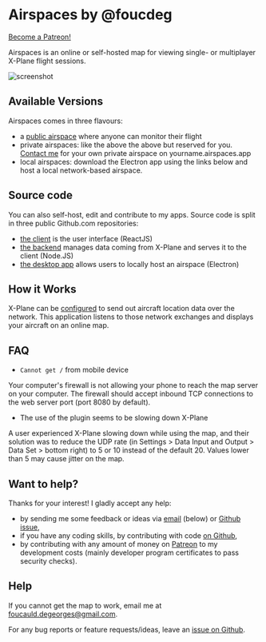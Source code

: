 # Airspaces by @foucdeg

[Become a Patreon!](https://www.patreon.com/foucauld)

Airspaces is an online or self-hosted map for viewing single- or multiplayer X-Plane flight sessions.

![screenshot](./screenshot.png)

## Available Versions

Airspaces comes in three flavours:

 - a [public airspace](https://public.airspaces.app) where anyone can monitor their flight
 - private airspaces: like the above the above but reserved for you. [Contact me](mailto:foucauld.degeorges@gmail.com) for your own private airspace on yourname.airspaces.app
 - local airspaces: download the Electron app using the links below and host a local network-based airspace.

## Source code

You can also self-host, edit and contribute to my apps. Source code is split in three public Github.com repositories:

 - [the client](https://github.com/foucdeg/x-plane-map-client) is the user interface (ReactJS)
 - [the backend](https://github.com/foucdeg/x-plane-map-api) manages data coming from X-Plane and serves it to the client (Node.JS)
 - [the desktop app](https://github.com/foucdeg/x-plane-map-electron) allows users to locally host an airspace (Electron)

## How it Works

X-Plane can be [configured](./XPlaneConfig.md) to send out aircraft location data over the network.
This application listens to those network exchanges and displays your aircraft on an online map.

## FAQ

- `Cannot get /` from mobile device

Your computer's firewall is not allowing your phone to reach the map server on your computer.
The firewall should accept inbound TCP connections to the web server port (port 8080 by default).

- The use of the plugin seems to be slowing down X-Plane

A user experienced X-Plane slowing down while using the map, and their solution was to reduce the UDP rate (in Settings > Data Input and Output > Data Set > bottom right) to 5 or 10 instead of the default 20. Values lower than 5 may cause jitter on the map.

## Want to help?

Thanks for your interest! I gladly accept any help:

- by sending me some feedback or ideas via [email](mailto:foucauld.degeorges@gmail.com) (below) or [Github issue](https://github.com/foucdeg/x-plane-map-electron/issues),
- if you have any coding skills, by contributing with code [on Github](https://github.com/foucdeg/x-plane-map-electron),
- by contributing with any amount of money on [Patreon](https://www.patreon.com/foucauld) to my development costs (mainly developer program certificates to pass security checks).

## Help

If you cannot get the map to work, email me at foucauld.degeorges@gmail.com.

For any bug reports or feature requests/ideas, leave an [issue on Github](https://github.com/foucdeg/x-plane-map-electron/issues).
